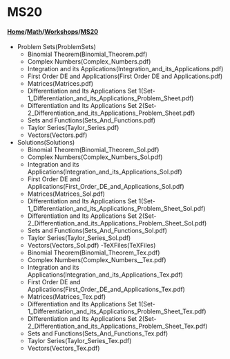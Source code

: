 # MS20
#### [Home](../../..)/[Math](../..)/[Workshops](..)/[MS20]()
- Problem Sets(ProblemSets)
  - Binomial Theorem(Binomial_Theorem.pdf)
  - Complex Numbers(Complex_Numbers.pdf)
  - Integration and its Applications(Integration_and_its_Applications.pdf)
  - First Order DE and Applications(First Order DE and Applications.pdf)
  - Matrices(Matrices.pdf)
  - Differentiation and Its Applications Set 1(Set-1_Differentiation_and_its_Applications_Problem_Sheet.pdf)
  - Differentiation and Its Applications Set 2(Set-2_Differentiation_and_its_Applications_Problem_Sheet.pdf)
  - Sets and Functions(Sets_And_Functions.pdf)
  - Taylor Series(Taylor_Series.pdf)
  - Vectors(Vectors.pdf)
- Solutions(Solutions)
  - Binomial Theorem(Binomial_Theorem_Sol.pdf)
  - Complex Numbers(Complex_Numbers_Sol.pdf)
  - Integration and its Applications(Integration_and_its_Applications_Sol.pdf)
  - First Order DE and Applications(First_Order_DE_and_Applications_Sol.pdf)
  - Matrices(Matrices_Sol.pdf)
  - Differentiation and Its Applications Set 1(Set-1_Differentiation_and_its_Applications_Problem_Sheet_Sol.pdf)
  - Differentiation and Its Applications Set 2(Set-2_Differentiation_and_its_Applications_Problem_Sheet_Sol.pdf)
  - Sets and Functions(Sets_And_Functions_Sol.pdf)
  - Taylor Series(Taylor_Series_Sol.pdf)
  - Vectors(Vectors_Sol.pdf)
-TeXFiles(TeXFiles)
  - Binomial Theorem(Binomial_Theorem_Tex.pdf)
  - Complex Numbers(Complex_Numbers__Tex.pdf)
  - Integration and its Applications(Integration_and_its_Applications_Tex.pdf)
  - First Order DE and Applications(First_Order_DE_and_Applications_Tex.pdf)
  - Matrices(Matrices_Tex.pdf)
  - Differentiation and Its Applications Set 1(Set-1_Differentiation_and_its_Applications_Problem_Sheet_Tex.pdf)
  - Differentiation and Its Applications Set 2(Set-2_Differentiation_and_its_Applications_Problem_Sheet_Tex.pdf)
  - Sets and Functions(Sets_And_Functions_Tex.pdf)
  - Taylor Series(Taylor_Series_Tex.pdf)
  - Vectors(Vectors_Tex.pdf)
